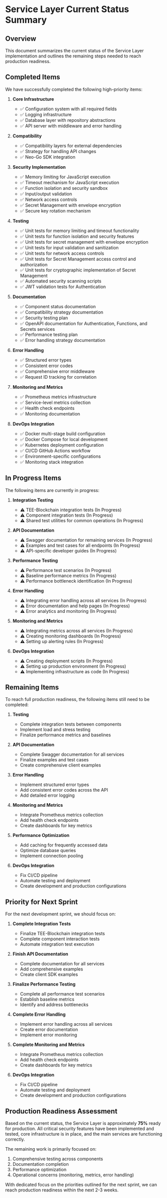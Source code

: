 # Service Layer Current Status Summary

## Overview

This document summarizes the current status of the Service Layer implementation and outlines the remaining steps needed to reach production readiness.

## Completed Items

We have successfully completed the following high-priority items:

1. **Core Infrastructure**
   - ✅ Configuration system with all required fields
   - ✅ Logging infrastructure
   - ✅ Database layer with repository abstractions
   - ✅ API server with middleware and error handling

2. **Compatibility**
   - ✅ Compatibility layers for external dependencies
   - ✅ Strategy for handling API changes
   - ✅ Neo-Go SDK integration

3. **Security Implementation**
   - ✅ Memory limiting for JavaScript execution
   - ✅ Timeout mechanism for JavaScript execution
   - ✅ Function isolation and security sandbox
   - ✅ Input/output validation
   - ✅ Network access controls
   - ✅ Secret Management with envelope encryption
   - ✅ Secure key rotation mechanism

4. **Testing**
   - ✅ Unit tests for memory limiting and timeout functionality
   - ✅ Unit tests for function isolation and security features
   - ✅ Unit tests for secret management with envelope encryption
   - ✅ Unit tests for input validation and sanitization
   - ✅ Unit tests for network access controls
   - ✅ Unit tests for Secret Management access control and authorization
   - ✅ Unit tests for cryptographic implementation of Secret Management
   - ✅ Automated security scanning scripts
   - ✅ JWT validation tests for Authentication

5. **Documentation**
   - ✅ Component status documentation
   - ✅ Compatibility strategy documentation
   - ✅ Security testing plan
   - ✅ OpenAPI documentation for Authentication, Functions, and Secrets services
   - ✅ Performance testing plan
   - ✅ Error handling strategy documentation

6. **Error Handling**
   - ✅ Structured error types
   - ✅ Consistent error codes
   - ✅ Comprehensive error middleware
   - ✅ Request ID tracking for correlation

7. **Monitoring and Metrics**
   - ✅ Prometheus metrics infrastructure
   - ✅ Service-level metrics collection
   - ✅ Health check endpoints
   - ✅ Monitoring documentation

8. **DevOps Integration**
   - ✅ Docker multi-stage build configuration
   - ✅ Docker Compose for local development
   - ✅ Kubernetes deployment configuration
   - ✅ CI/CD GitHub Actions workflow
   - ✅ Environment-specific configurations
   - ✅ Monitoring stack integration

## In Progress Items

The following items are currently in progress:

1. **Integration Testing**
   - ⚠️ TEE-Blockchain integration tests (In Progress)
   - ⚠️ Component integration tests (In Progress)
   - ⚠️ Shared test utilities for common operations (In Progress)

2. **API Documentation**
   - ⚠️ Swagger documentation for remaining services (In Progress)
   - ⚠️ Examples and test cases for all endpoints (In Progress)
   - ⚠️ API-specific developer guides (In Progress)

3. **Performance Testing**
   - ⚠️ Performance test scenarios (In Progress)
   - ⚠️ Baseline performance metrics (In Progress)
   - ⚠️ Performance bottleneck identification (In Progress)

4. **Error Handling**
   - ⚠️ Integrating error handling across all services (In Progress)
   - ⚠️ Error documentation and help pages (In Progress)
   - ⚠️ Error analytics and monitoring (In Progress)

5. **Monitoring and Metrics**
   - ⚠️ Integrating metrics across all services (In Progress)
   - ⚠️ Creating monitoring dashboards (In Progress)
   - ⚠️ Setting up alerting rules (In Progress)

6. **DevOps Integration**
   - ⚠️ Creating deployment scripts (In Progress)
   - ⚠️ Setting up production environment (In Progress)
   - ⚠️ Implementing infrastructure as code (In Progress)

## Remaining Items

To reach full production readiness, the following items still need to be completed:

1. **Testing**
   - Complete integration tests between components
   - Implement load and stress testing
   - Finalize performance metrics and baselines

2. **API Documentation**
   - Complete Swagger documentation for all services
   - Finalize examples and test cases
   - Create comprehensive client examples

3. **Error Handling**
   - Implement structured error types
   - Add consistent error codes across the API
   - Add detailed error logging

4. **Monitoring and Metrics**
   - Integrate Prometheus metrics collection
   - Add health check endpoints
   - Create dashboards for key metrics

5. **Performance Optimization**
   - Add caching for frequently accessed data
   - Optimize database queries
   - Implement connection pooling

6. **DevOps Integration**
   - Fix CI/CD pipeline
   - Automate testing and deployment
   - Create development and production configurations

## Priority for Next Sprint

For the next development sprint, we should focus on:

1. **Complete Integration Tests**
   - Finalize TEE-Blockchain integration tests
   - Complete component interaction tests
   - Automate integration test execution

2. **Finish API Documentation**
   - Complete documentation for all services
   - Add comprehensive examples
   - Create client SDK examples

3. **Finalize Performance Testing**
   - Complete all performance test scenarios
   - Establish baseline metrics
   - Identify and address bottlenecks

4. **Complete Error Handling**
   - Implement error handling across all services
   - Create error documentation
   - Implement error monitoring

5. **Complete Monitoring and Metrics**
   - Integrate Prometheus metrics collection
   - Add health check endpoints
   - Create dashboards for key metrics

6. **DevOps Integration**
   - Fix CI/CD pipeline
   - Automate testing and deployment
   - Create development and production configurations

## Production Readiness Assessment

Based on the current status, the Service Layer is approximately **75%** ready for production. All critical security features have been implemented and tested, core infrastructure is in place, and the main services are functioning correctly.

The remaining work is primarily focused on:
1. Comprehensive testing across components
2. Documentation completion
3. Performance optimization
4. Operational concerns (monitoring, metrics, error handling)

With dedicated focus on the priorities outlined for the next sprint, we can reach production readiness within the next 2-3 weeks.